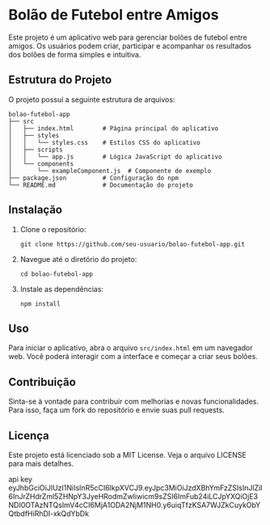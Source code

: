 # Bolão de Futebol entre Amigos

Este projeto é um aplicativo web para gerenciar bolões de futebol entre amigos. Os usuários podem criar, participar e acompanhar os resultados dos bolões de forma simples e intuitiva.

## Estrutura do Projeto

O projeto possui a seguinte estrutura de arquivos:

```
bolao-futebol-app
├── src
│   ├── index.html        # Página principal do aplicativo
│   ├── styles
│   │   └── styles.css    # Estilos CSS do aplicativo
│   ├── scripts
│   │   └── app.js        # Lógica JavaScript do aplicativo
│   └── components
│       └── exampleComponent.js  # Componente de exemplo
├── package.json          # Configuração do npm
└── README.md             # Documentação do projeto
```

## Instalação

1. Clone o repositório:

   ```
   git clone https://github.com/seu-usuario/bolao-futebol-app.git
   ```

2. Navegue até o diretório do projeto:

   ```
   cd bolao-futebol-app
   ```

3. Instale as dependências:
   ```
   npm install
   ```

## Uso

Para iniciar o aplicativo, abra o arquivo `src/index.html` em um navegador web. Você poderá interagir com a interface e começar a criar seus bolões.

## Contribuição

Sinta-se à vontade para contribuir com melhorias e novas funcionalidades. Para isso, faça um fork do repositório e envie suas pull requests.

## Licença

Este projeto está licenciado sob a MIT License. Veja o arquivo LICENSE para mais detalhes.

api key
eyJhbGciOiJIUzI1NiIsInR5cCI6IkpXVCJ9.eyJpc3MiOiJzdXBhYmFzZSIsInJlZiI6InJrZHdrZml5ZHNpY3JyeHRodmZwIiwicm9sZSI6ImFub24iLCJpYXQiOjE3NDI0OTAzNTQsImV4cCI6MjA1ODA2NjM1NH0.y6uiqTfzKSA7WJZkCuykObYQtbdfHiRhDI-xkQdYbDk
